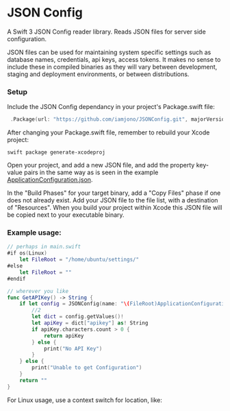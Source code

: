 # JSON Config

A Swift 3 JSON Config reader library. Reads JSON files for server side configuration.

JSON files can be used for maintaining system specific settings such as database names, credentials, api keys, access tokens.
It makes no sense to include these in compiled binaries as they will vary between development, staging and deployment environments, or between distributions.

### Setup

Include the JSON Config dependancy in your project's Package.swift file:

``` swift
 .Package(url: "https://github.com/iamjono/JSONConfig.git", majorVersion: 0, minor: 1)
```

After changing your Package.swift file, remember to rebuild your Xcode project:

```
swift package generate-xcodeproj
```

Open your project, and add a new JSON file, and add the property key-value pairs in the same way as is seen in the example 
[ApplicationConfiguration.json](https://github.com/iamjono/Swifty-pList/blob/master/ApplicationConfiguration.json).

In the "Build Phases" for your target binary, add a "Copy Files" phase if one does not already exist. 
Add your JSON file to the file list, with a destination of "Resources". 
When you build your project within Xcode this JSON file will be copied next to your executable binary.

### Example usage:

``` swift
// perhaps in main.swift
#if os(Linux)
	let FileRoot = "/home/ubuntu/settings/"
#else
	let FileRoot = ""
#endif

// wherever you like
func GetAPIKey() -> String {
	if let config = JSONConfig(name: "\(FileRoot)ApplicationConfiguration.json") {
		//2
		let dict = config.getValues()!
		let apiKey = dict["apikey"] as! String
		if apiKey.characters.count > 0 {
			return apiKey
		} else {
			print("No API Key")
		}
	} else {
		print("Unable to get Configuration")
	}
	return ""
}
```

For Linux usage, use a context switch for location, like:



